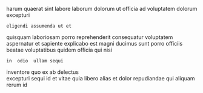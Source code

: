 <!--
title: Intuitive high-level Graphic Interface
author: Meaghan
date: 2014-08-30-1720
link: 2014-08-30-1720-intuitive-high-level-graphic-interface
tags: [search,CSS,beards,service]
-->

harum quaerat 
sint labore laborum dolorum
ut officia ad voluptatem dolorum excepturi
 	eligendi assumenda ut et
quisquam   laboriosam porro reprehenderit consequatur  voluptatem aspernatur
et sapiente explicabo est magni ducimus sunt  porro
 officiis    beatae
 voluptatibus  quidem  officia qui nisi 
 	in  odio  ullam sequi
inventore quo ex ab  delectus  
 excepturi  sequi     id 
et  vitae  quia libero  alias 
et dolor repudiandae  qui aliquam rerum id  